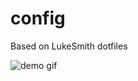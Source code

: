 # config
Based on LukeSmith dotfiles

![demo gif](https://github.com/ContinuedBug/config/blob/master/preview.gif)
